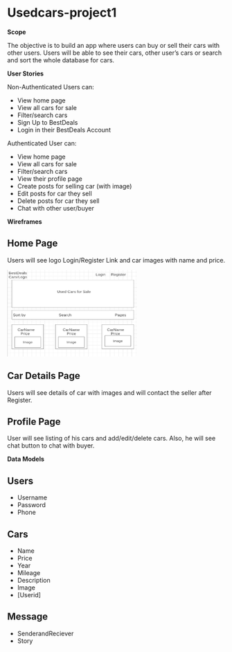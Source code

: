 # Usedcars-project1

**Scope**

The objective is to build an app where users can buy or sell their cars with other users. Users
will be able to see their cars, other user’s cars or search and sort the whole database for cars.

**User Stories**

Non-Authenticated Users can:

* View home page
* View all cars for sale
* Filter/search cars
* Sign Up to BestDeals
* Login in their BestDeals Account

Authenticated User can:

* View home page
* View all cars for sale
* Filter/search cars
* View their profile page
* Create posts for selling car (with image)
* Edit posts for car they sell
* Delete posts for car they sell
* Chat with other user/buyer

**Wireframes**

## Home Page

Users will see logo Login/Register Link and car images with name and price.

<img src="Images/landing.png" width="300" height="200">

## Car Details Page

Users will see details of car with images and will contact the seller after Register.


## Profile Page

User will see listing of his cars and add/edit/delete cars. Also, he will see chat button
to chat with buyer.

**Data Models**

## Users

* Username
* Password
* Phone

## Cars

* Name
* Price
* Year
* Mileage
* Description
* Image
* [Userid]

## Message

* SenderandReciever
* Story

